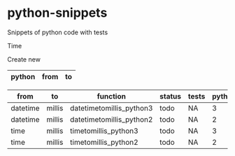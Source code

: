 # python-snippets
Snippets of python code with tests

Time

Create new

|python|from|to|
|-------|---|---|


|from    | to   |function                 |status|tests|python|
|--------|------|-------------------------|------|-----|------|
|datetime|millis|datetimetomillis_python3 |todo  |NA   |3     |
|datetime|millis|datetimetomillis_python2 |todo  |NA   |2     |
|time    |millis|timetomillis_python3     |todo  |NA   |3     |
|time    |millis|timetomillis_python2     |todo  |NA   |2     |
